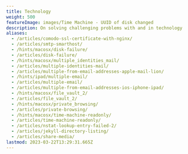 ```yaml
---
title: Technology
weight: 500
featureImage: images/Time Machine - UUID of disk changed
description: On solving challenging problems with and in technology
aliases:
  - /articles/comodo-ssl-certificate-with-nginx/
  - /articles/smtp-smarthost/
  - /hints/macosx/disk-failure/
  - /articles/disk-failure/
  - /hints/macosx/multiple_identities_mail/
  - /articles/multiple-identities-mail/
  - /articles/multiple-from-email-addresses-apple-mail-lion/
  - /hints/ipad/multiple-email/
  - /articles/multiple-email/
  - /articles/multiple-from-email-addresses-ios-iphone-ipad/
  - /hints/macosx/file_vault_2/
  - /articles/file_vault_2/
  - /hints/macosx/private_browsing/
  - /articles/private-browsing/
  - /hints/macosx/time-machine-readonly/
  - /articles/time-machine-readonly/
  - /articles/nstat-lookup-entry-failed-2/
  - /articles/jekyll-directory-listing/
  - /articles/share-media/
lastmod: 2023-03-22T13:29:31.665Z
---
```

